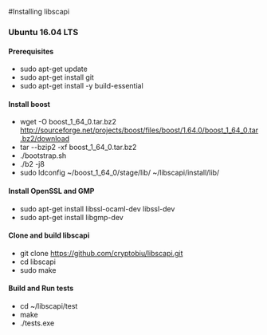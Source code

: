 #Installing libscapi

### Ubuntu 16.04 LTS

#### Prerequisites
- sudo apt-get update
- sudo apt-get install git
- sudo apt-get install -y build-essential

#### Install boost
- wget -O boost_1_64_0.tar.bz2 http://sourceforge.net/projects/boost/files/boost/1.64.0/boost_1_64_0.tar.bz2/download
- tar --bzip2 -xf boost_1_64_0.tar.bz2
-  ./bootstrap.sh
-  ./b2 -j8
- sudo ldconfig ~/boost_1_64_0/stage/lib/ ~/libscapi/install/lib/

#### Install OpenSSL and GMP
- sudo apt-get install libssl-ocaml-dev libssl-dev
- sudo apt-get install libgmp-dev

#### Clone and build libscapi
- git clone https://github.com/cryptobiu/libscapi.git
- cd libscapi
- sudo make

#### Build and Run tests
- cd ~/libscapi/test
- make
- ./tests.exe
